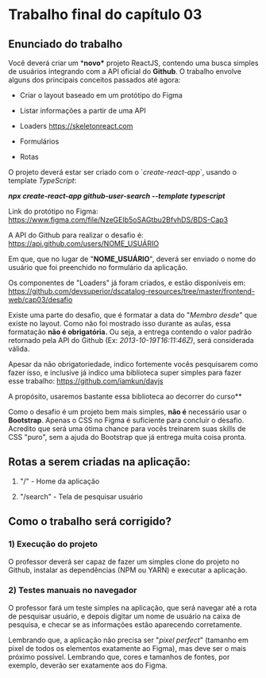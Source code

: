 Trabalho final do capítulo 03
=============================

Enunciado do trabalho
---------------------

Você deverá criar um \***novo\*** projeto ReactJS, contendo uma busca
simples de usuários integrando com a API oficial do **Github**. O
trabalho envolve alguns dos principais conceitos passados até agora:

-   Criar o layout baseado em um protótipo do Figma

-   Listar informações a partir de uma API

-   Loaders https://skeletonreact.com

-   Formulários

-   Rotas

O projeto deverá estar ser criado com o \`*create-react-app*\`, usando o
template *TypeScript*:

***npx create-react-app github-user-search \--template typescript***

Link do protótipo no Figma: https://www.figma.com/file/NzeGEIb5oSAGtbu2BfvhDS/BDS-Cap3

A API do Github para realizar o desafio é: https://api.github.com/users/NOME_USUÁRIO

Em que, que no lugar de \"**NOME_USUÁRIO**\", deverá ser enviado o nome
do usuário que foi preenchido no formulário da aplicação.

Os componentes de \"Loaders\" já foram criados, e estão disponíveis em: https://github.com/devsuperior/dscatalog-resources/tree/master/frontend-web/cap03/desafio

Existe uma parte do desafio, que é formatar a data do \"*Membro desde*\"
que existe no layout. Como não foi mostrado isso durante as aulas, essa
formatação **não é obrigatória.** Ou seja, a entrega contendo o valor
padrão retornado pela API do Github (Ex: *2013-10-19T16:11:46Z)*, será
considerada válida.

Apesar da não obrigatoriedade, indico fortemente vocês pesquisarem como
fazer isso, e inclusive já indico uma biblioteca super simples para
fazer esse trabalho: https://github.com/iamkun/dayjs

A propósito, usaremos bastante essa biblioteca ao decorrer do curso\*\*

Como o desafio é um projeto bem mais simples, **não é** necessário usar
o **Bootstrap**. Apenas o CSS no Figma é suficiente para concluir o
desafio. Acredito que será uma ótima chance para vocês treinarem suas
skills de CSS \"puro\", sem a ajuda do Bootstrap que já entrega muita
coisa pronta.

Rotas a serem criadas na aplicação:
-----------------------------------

1.  \"/\" - Home da aplicação

2.  \"/search\" - Tela de pesquisar usuário

Como o trabalho será corrigido?
-------------------------------

### 1) Execução do projeto

O professor deverá ser capaz de fazer um simples clone do projeto no
Github, instalar as dependências (NPM ou YARN) e executar a aplicação.

### 2) Testes manuais no navegador

O professor fará um teste simples na aplicação, que será navegar até a
rota de pesquisar usuário, e depois digitar um nome de usuário na caixa
de pesquisa, e checar se as informações estão aparecendo corretamente.

Lembrando que, a aplicação não precisa ser \"*pixel perfect*\" (tamanho
em pixel de todos os elementos exatamente ao Figma), mas deve ser o mais
próximo possível. Lembrando que, cores e tamanhos de fontes, por
exemplo, deverão ser exatamente aos do Figma.
